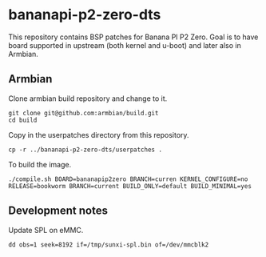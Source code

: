# bananapi-p2-zero-dts

This repository contains BSP patches for Banana PI P2 Zero. Goal is to have board supported in upstream (both kernel and u-boot) and later also in Armbian.

## Armbian

Clone armbian build repository and change to it.

```
git clone git@github.com:armbian/build.git
cd build
```
Copy in the userpatches directory from this repository.

```
cp -r ../bananapi-p2-zero-dts/userpatches .
```

To build the image.

```
./compile.sh BOARD=bananapip2zero BRANCH=curren KERNEL_CONFIGURE=no RELEASE=bookworm BRANCH=current BUILD_ONLY=default BUILD_MINIMAL=yes
```

## Development notes

Update SPL on eMMC.

```
dd obs=1 seek=8192 if=/tmp/sunxi-spl.bin of=/dev/mmcblk2
```